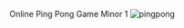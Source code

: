Online Ping Pong Game Minor 1
![pingpong](https://user-images.githubusercontent.com/79373620/125131908-2e2fff80-e121-11eb-9e46-a489899267c1.png)

